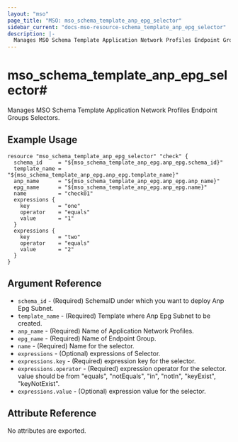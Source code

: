 ```yaml
---
layout: "mso"
page_title: "MSO: mso_schema_template_anp_epg_selector"
sidebar_current: "docs-mso-resource-schema_template_anp_epg_selector"
description: |-
  Manages MSO Schema Template Application Network Profiles Endpoint Groups selectors.
---
```


# mso_schema_template_anp_epg_selector#

Manages MSO Schema Template Application Network Profiles Endpoint Groups Selectors.

## Example Usage ##
```hcl
resource "mso_schema_template_anp_epg_selector" "check" {
  schema_id     = "${mso_schema_template_anp_epg.anp_epg.schema_id}"
  template_name = "${mso_schema_template_anp_epg.anp_epg.template_name}"
  anp_name      = "${mso_schema_template_anp_epg.anp_epg.anp_name}"
  epg_name      = "${mso_schema_template_anp_epg.anp_epg.name}"
  name          = "check01"
  expressions {
    key         = "one"
    operator    = "equals"
    value       = "1"
  }
  expressions {
    key         = "two"
    operator    = "equals"
    value       = "2"
  }
}
```

## Argument Reference ##

* `schema_id` - (Required) SchemaID under which you want to deploy Anp Epg Subnet.
* `template_name` - (Required) Template where Anp Epg Subnet to be created.
* `anp_name` - (Required) Name of Application Network Profiles.
* `epg_name` - (Required) Name of Endpoint Group.
* `name` - (Required) Name for the selector.
* `expressions` - (Optional) expressions of Selector.
* `expressions.key` - (Required) expression key for the selector.
* `expressions.operator` - (Required) expression operator for the selector. value should be from "equals", "notEquals", "in", "notIn", "keyExist", "keyNotExist".
* `expressions.value` - (Optional) expression value for the selector.

## Attribute Reference ##

No attributes are exported.